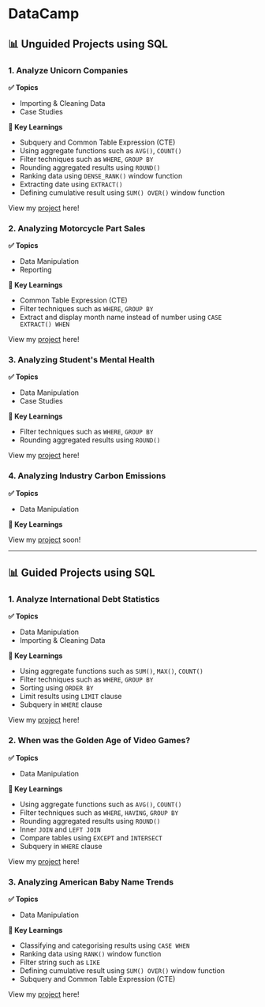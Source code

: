 # DataCamp
## 📊 Unguided Projects using SQL

### 1. Analyze Unicorn Companies

**✅ Topics**
- Importing & Cleaning Data
- Case Studies

**🔑 Key Learnings**
- Subquery and Common Table Expression (CTE)
- Using aggregate functions such as `AVG()`, `COUNT()`
- Filter techniques such as `WHERE`, `GROUP BY`
- Rounding aggregated results using `ROUND()`
- Ranking data using `DENSE_RANK()` window function
- Extracting date using `EXTRACT()`
- Defining cumulative result using `SUM() OVER()` window function 

View my [project](https://github.com/serdarsahbudak/DataCamp-Projects/blob/main/Analyzing%20Unicorn%20Companies/Analyze%20Unicorn%20Companies.ipynb) here!

### 2. Analyzing Motorcycle Part Sales

**✅ Topics**
- Data Manipulation
- Reporting

**🔑 Key Learnings**
- Common Table Expression (CTE)
- Filter techniques such as `WHERE`, `GROUP BY`
- Extract and display month name instead of number using `CASE EXTRACT() WHEN`

View my [project](https://github.com/serdarsahbudak/DataCamp-Projects/blob/main/Analyzing%20Motorcycle%20Part%20Sales/Analyzing%20Motorcycle%20Part%20Sales.ipynb) here!

### 3. Analyzing Student's Mental Health

**✅ Topics**
- Data Manipulation
- Case Studies

**🔑 Key Learnings**
- Filter techniques such as `WHERE`, `GROUP BY`
- Rounding aggregated results using `ROUND()`

View my [project](https://github.com/serdarsahbudak/DataCamp-Projects/blob/main/Analyzing%20Student's%20Mental%20Health/Analyzing%20Student's%20Mental%20Health.ipynb) here!


### 4. Analyzing Industry Carbon Emissions

**✅ Topics**
- Data Manipulation

**🔑 Key Learnings**

View my [project]() soon!

***

## 📊 Guided Projects using SQL

### 1. Analyze International Debt Statistics

**✅ Topics**
- Data Manipulation
- Importing & Cleaning Data

**🔑 Key Learnings**
- Using aggregate functions such as `SUM()`, `MAX()`, `COUNT()`
- Filter techniques such as `WHERE`, `GROUP BY`
- Sorting using `ORDER BY`
- Limit results using `LIMIT` clause
- Subquery in `WHERE` clause

View my [project](https://github.com/serdarsahbudak/DataCamp-Projects/blob/main/Analyze-International-Debt-Statistics/Analyze%20International%20Debt%20Statistics.ipynb) here!

### 2. When was the Golden Age of Video Games?

**✅ Topics**
- Data Manipulation

**🔑 Key Learnings**
- Using aggregate functions such as `AVG()`, `COUNT()`
- Filter techniques such as `WHERE`, `HAVING`, `GROUP BY`
- Rounding aggregated results using `ROUND()`
- Inner `JOIN` and `LEFT JOIN`
- Compare tables using `EXCEPT` and `INTERSECT`
- Subquery in `WHERE` clause


View my [project](https://github.com/serdarsahbudak/DataCamp-Projects/blob/main/When%20was%20the%20Golden%20Age%20of%20Video%20Games/When%20Was%20the%20Golden%20Age%20of%20Video%20Games.ipynb) here!

### 3. Analyzing American Baby Name Trends

**✅ Topics**
- Data Manipulation

**🔑 Key Learnings**
- Classifying and categorising results using `CASE WHEN`
- Ranking data using `RANK()` window function
- Filter string such as `LIKE`
- Defining cumulative result using `SUM() OVER()` window function 
- Subquery and Common Table Expression (CTE)


View my [project](https://github.com/serdarsahbudak/DataCamp-Projects/blob/main/Analyzing%20American%20Baby%20Name%20Trends/Analyzing%20American%20Baby%20Name%20Trends.ipynb) here!
